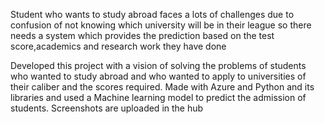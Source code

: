 Student who wants to study abroad faces a lots of challenges due to confusion of not knowing which university will be in their league so there needs a system which provides the prediction based on the test score,academics and research work they have done

Developed this project with a vision of solving the problems of students who wanted to study abroad and who wanted to apply to universities of their caliber and the scores required. Made with Azure and Python and its libraries and used a Machine learning model to predict the admission of students.
Screenshots are uploaded in the hub
